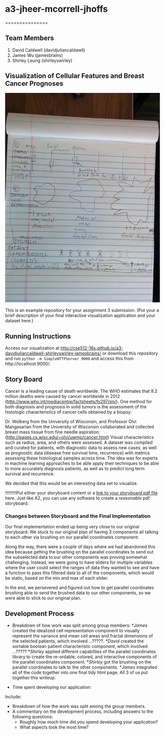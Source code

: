 # a3-jheer-mcorrell-jhoffs
===============

## Team Members

1. David Caldwell (davidjuliancaldwell)
2. James Wu (jamesbrains)
3. Shirley Leung (shirleyswirley)

## Visualization of Cellular Features and Breast Cancer Prognoses

![Thumbnail](storyboardfinal.jpg)

This is an example repository for your assignment 3 submission.
(Put your a brief description of your final interactive visualization application and your dataset here.)

## Running Instructions

Access our visualization at http://cse512-16s.github.io/a3-davidjuliancaldwell-shirleyswirley-jamesbrains/ or download this repository and run `python -m SimpleHTTPServer 9000` and access this from http://localhost:9000/.

## Story Board

Cancer is a leading cause of death worldwide. The WHO estimates that 8.2 million deaths were caused by cancer worldwide in 2012 (http://www.who.int/mediacentre/factsheets/fs297/en/).  One method for both diagnosis and prognosis in solid tumors is the assessment of the histologic characteristics of cancer cells obtained by a biopsy.  
 
Dr. Wolberg from the University of Wisconsin, and Professor Olvi Mangasarian from the University of Wisconsin collaborated and collected breast mass tissue from fine needle aspiration. (http://pages.cs.wisc.edu/~olvi/uwmp/cancer.html) Visual characteristics such as radius, area, and others were assessed. A dataset was compiled and curated for patients, with diagnostic data to assess new cases, as well as prognostic data (disease free survival time, recurrence) with metrics assessing these histological samples across time. The idea was for experts in machine learning approaches to be able apply their techniques to be able to more accurately diagnosis patients, as well as to predict long term survival and recurrence.  
 
We decided that this would be an interesting data set to visualize. 

!!!!!!!!!Put either your storyboard content or a [link to your storyboard pdf file](storyboard.pdf?raw=true) here. Just like A2, you can use any software to create a *reasonable* pdf storyboard.

### Changes between Storyboard and the Final Implementation

Our final implementation ended up being very close to our original storyboard. We stuck to our original plan of having 3 components all talking to each other via brushing on our parallel coordinates component.

Along the way, there were a couple of days where we had abandoned this idea because getting the brushing on the parallel coordinates to send out the subselected data to our other components was proving somewhat challenging. Instead, we were going to have sliders for multiple variables where the user could select the ranges of data they wanted to see and have a function to pass this filtered data to all of the components, which would be static, based on the min and max of each slider.   

In the end, we persevered and figured out how to get parallel coordinates brushing able to send the brushed data to our other components, so we were able to stick to our original plan. 

## Development Process

- Breakdown of how work was split among group members:
**James* created the idealized cell representation component to visually represent the variance and mean cell areas and fractal dimensions of the selected patients, which involved ...?????. 
**David* created the sortable boolean patient characteristic component, which involved ...?????
**Shirley* applied different capabilties of the parallel coordinates library to create the re-ordable, colored, and interactive components of the parallel coordinates component.
**Shirley* got the brushing on the parallel coordinates to talk to the other components.
**James* integrated all of the code together into one final tidy html page.
All 3 of us put together this writeup. 

- Time spent developing our application:


Include:
- Breakdown of how the work was split among the group members.
- A commentary on the development process, including answers to the following questions:
  - Roughly how much time did you spend developing your application?
  - What aspects took the most time?

